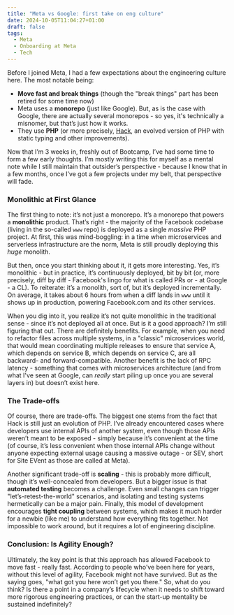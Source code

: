 ```yaml
---
title: "Meta vs Google: first take on eng culture"
date: 2024-10-05T11:04:27+01:00
draft: false
tags: 
  - Meta
  - Onboarding at Meta
  - Tech
---
```


Before I joined Meta, I had a few expectations about the engineering culture here. The most notable being:

- **Move fast and break things** (though the "break things" part has been retired for some time now)
- Meta uses a **monorepo** (just like Google). But, as is the case with Google, there are actually several monorepos - so yes, it's technically a misnomer, but that’s just how it works.
- They use **PHP** (or more precisely, [Hack](https://hacklang.org/), an evolved version of PHP with static typing and other improvements).

Now that I’m 3 weeks in, freshly out of Bootcamp, I’ve had some time to form a few early thoughts. I’m mostly writing this for myself as a mental note while I still maintain that outsider’s perspective - because I know that in a few months, once I’ve got a few projects under my belt, that perspective will fade.

### Monolithic at First Glance

The first thing to note: it’s not just a monorepo. It’s a monorepo that powers a **monolithic** product. That’s right - the majority of the Facebook codebase (living in the so-called `www` repo) is deployed as a single _massive_ PHP project. At first, this was mind-boggling: in a time when microservices and serverless infrastructure are the norm, Meta is still proudly deploying this _huge_ monolith.

But then, once you start thinking about it, it gets more interesting. Yes, it’s monolithic - but in practice, it’s continuously deployed, bit by bit (or, more precisely, diff by diff - Facebook's lingo for what is called PRs or - at Google - a CL). To reiterate: it’s a monolith, sort of, but it’s deployed incrementally. On average, it takes about 6 hours from when a diff lands in `www` until it shows up in production, powering Facebook.com and its other services.

When you dig into it, you realize it’s not quite monolithic in the traditional sense  -  since it’s not deployed all at once. But is it a good approach? I’m still figuring that out. There are definitely benefits. For example, when you need to refactor files across multiple systems, in a "classic" microservices world, that would mean coordinating multiple releases to ensure that service A, which depends on service B, which depends on service C, are all backward- and forward-compatible. Another benefit is the lack of RPC latency  -  something that comes with microservices architecture (and from what I've seen at Google, can _really_ start piling up once you are several layers in) but doesn’t exist here.

### The Trade-offs

Of course, there are trade-offs. The biggest one stems from the fact that Hack is still just an evolution of PHP. I’ve already encountered cases where developers use internal APIs of another system, even though those APIs weren’t meant to be exposed  -  simply because it’s convenient at the time (of course, it’s less convenient when those internal APIs change without anyone expecting external usage causing a massive outage - or SEV, short for Site EVent as those are called at Meta). 

Another significant trade-off is **scaling** - this is probably more difficult, though it’s well-concealed from developers. But a bigger issue is that **automated testing** becomes a challenge. Even small changes can trigger "let’s-retest-the-world" scenarios, and isolating and testing systems hermetically can be a major pain. Finally, this model of development encourages **tight coupling** between systems, which makes it much harder for a newbie (like me) to understand how everything fits together. Not impossible to work around, but it requires a lot of engineering discipline.

### Conclusion: Is Agility Enough?

Ultimately, the key point is that this approach has allowed Facebook to move fast - really fast. According to people who’ve been here for years, without this level of agility, Facebook might not have survived. But as the saying goes, "what got you here won’t get you there." So, what do you think? Is there a point in a company’s lifecycle when it needs to shift toward more rigorous engineering practices, or can the start-up mentality be sustained indefinitely?
